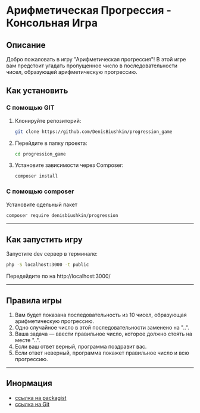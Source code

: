 # Арифметическая Прогрессия - Консольная Игра

## Описание

Добро пожаловать в игру "Арифметическая прогрессия"! В этой игре вам предстоит угадать пропущенное число в последовательности чисел, образующей арифметическую прогрессию.

## Как установить 

### С помощью GIT

1. Клонируйте репозиторий:
   ```sh
   git clone https://github.com/DenisBiushkin/progression_game
   ```
2. Перейдите в папку проекта:
   ```sh
   cd progression_game
   ```
3. Установите зависимости через Composer:
   ```sh
   composer install
   ```
   
### С помощью сomposer

Установите одельный пакет 
   ```sh
   composer require denisbiushkin/progression
   ```

---
## Как запустить игру

Запустите dev сервер в терминале:
```sh
php -S localhost:3000 -t public
```

Передейдите по на http://localhost:3000/


---
## Правила игры

1. Вам будет показана последовательность из 10 чисел, образующая арифметическую прогрессию.
2. Одно случайное число в этой последовательности заменено на "..".
3. Ваша задача — ввести правильное число, которое должно стоять на месте "..".
4. Если ваш ответ верный, программа поздравит вас.
5. Если ответ неверный, программа покажет правильное число и всю прогрессию.

---

## Инормация
- [ссылка на packagist](https://packagist.org/packages/denisbiushkin/progression)
- [ссылка на Git](https://github.com/DenisBiushkin/progression_game)





